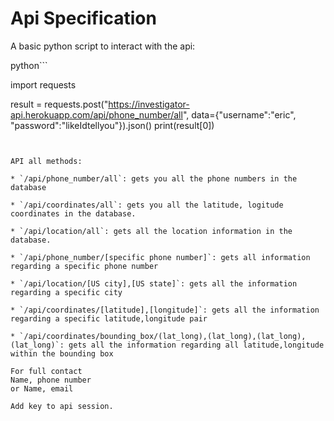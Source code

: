 # Api Specification

A basic python script to interact with the api:

python```

import requests

result = requests.post("https://investigator-api.herokuapp.com/api/phone_number/all", data={"username":"eric", "password":"likeIdtellyou"}).json()
print(result[0])

```


API all methods:

* `/api/phone_number/all`: gets you all the phone numbers in the database

* `/api/coordinates/all`: gets you all the latitude, logitude coordinates in the database.

* `/api/location/all`: gets all the location information in the database.

* `/api/phone_number/[specific phone number]`: gets all information regarding a specific phone number

* `/api/location/[US city],[US state]`: gets all the information regarding a specific city

* `/api/coordinates/[latitude],[longitude]`: gets all the information regarding a specific latitude,longitude pair

* `/api/coordinates/bounding_box/(lat_long),(lat_long),(lat_long),(lat_long)`: gets all the information regarding all latitude,longitude within the bounding box

For full contact
Name, phone number
or Name, email

Add key to api session. 